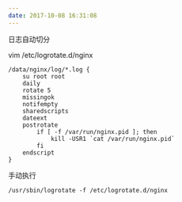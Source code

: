 ```yaml
---
date: 2017-10-08 16:31:08
---
```


日志自动切分

vim /etc/logrotate.d/nginx

```
/data/nginx/log/*.log {
    su root root
    daily
    rotate 5
    missingok
    notifempty
    sharedscripts
    dateext
    postrotate
        if [ -f /var/run/nginx.pid ]; then
            kill -USR1 `cat /var/run/nginx.pid`
        fi
    endscript
}
```

手动执行

```
/usr/sbin/logrotate -f /etc/logrotate.d/nginx
```
